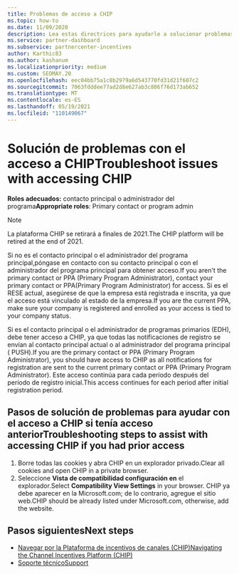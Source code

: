 ```yaml
---
title: Problemas de acceso a CHIP
ms.topic: how-to
ms.date: 11/09/2020
description: Lea estas directrices para ayudarle a solucionar problemas relacionados con el uso de la herramienta Channel Incentives Platform (CHIP).
ms.service: partner-dashboard
ms.subservice: partnercenter-incentives
author: Karthic83
ms.author: kashanum
ms.localizationpriority: medium
ms.custom: SEOMAY.20
ms.openlocfilehash: eec04bb75a1c8b2979a6d543770fd31d21f607c2
ms.sourcegitcommit: 7063fdddee77ad2d8e627ab3c806f76d173ab652
ms.translationtype: MT
ms.contentlocale: es-ES
ms.lasthandoff: 05/19/2021
ms.locfileid: "110149067"
---
```

# <a name="troubleshoot-issues-with-accessing-chip"></a><span data-ttu-id="ad4fb-103">Solución de problemas con el acceso a CHIP</span><span class="sxs-lookup"><span data-stu-id="ad4fb-103">Troubleshoot issues with accessing CHIP</span></span>

<span data-ttu-id="ad4fb-104">**Roles adecuados:** contacto principal o administrador del programa</span><span class="sxs-lookup"><span data-stu-id="ad4fb-104">**Appropriate roles**: Primary contact or program admin</span></span>

>[!NOTE]
><span data-ttu-id="ad4fb-105">La plataforma CHIP se retirará a finales de 2021.</span><span class="sxs-lookup"><span data-stu-id="ad4fb-105">The CHIP platform will be retired at the end of 2021.</span></span>

<span data-ttu-id="ad4fb-106">Si no es el contacto principal o el administrador del programa principal,póngase en contacto con su contacto principal o con el administrador del programa principal para obtener acceso.</span><span class="sxs-lookup"><span data-stu-id="ad4fb-106">If you aren't the primary contact or PPA (Primary Program Administrator), contact your primary contact or PPA(Primary Program Administrator) for access.</span></span> <span data-ttu-id="ad4fb-107">Si es el RESE actual, asegúrese de que la empresa está registrada e inscrita, ya que el acceso está vinculado al estado de la empresa.</span><span class="sxs-lookup"><span data-stu-id="ad4fb-107">If you are the current PPA, make sure your company is registered and enrolled as your access is tied to your company status.</span></span>

<span data-ttu-id="ad4fb-108">Si es el contacto principal o el administrador de programas primarios (EDH), debe tener acceso a CHIP, ya que todas las notificaciones de registro se envían al contacto principal actual o al administrador del programa principal ( PUSH).</span><span class="sxs-lookup"><span data-stu-id="ad4fb-108">If you are the primary contact or PPA (Primary Program Administrator), you should have access to CHIP as all notifications for registration are sent to the current primary contact or PPA (Primary Program Administrator).</span></span> <span data-ttu-id="ad4fb-109">Este acceso continúa para cada período después del período de registro inicial.</span><span class="sxs-lookup"><span data-stu-id="ad4fb-109">This access continues for each period after initial registration period.</span></span>

## <a name="troubleshooting-steps-to-assist-with-accessing-chip-if-you-had-prior-access"></a><span data-ttu-id="ad4fb-110">Pasos de solución de problemas para ayudar con el acceso a CHIP si tenía acceso anterior</span><span class="sxs-lookup"><span data-stu-id="ad4fb-110">Troubleshooting steps to assist with accessing CHIP if you had prior access</span></span>

1. <span data-ttu-id="ad4fb-111">Borre todas las cookies y abra CHIP en un explorador privado.</span><span class="sxs-lookup"><span data-stu-id="ad4fb-111">Clear all cookies and open CHIP in a private browser.</span></span>
1. <span data-ttu-id="ad4fb-112">Seleccione **Vista de compatibilidad configuración en** el explorador.</span><span class="sxs-lookup"><span data-stu-id="ad4fb-112">Select **Compatibility View Settings** in your browser.</span></span> <span data-ttu-id="ad4fb-113">CHIP ya debe aparecer en la Microsoft.com; de lo contrario, agregue el sitio web.</span><span class="sxs-lookup"><span data-stu-id="ad4fb-113">CHIP should be already listed under Microsoft.com, otherwise, add the website.</span></span>

## <a name="next-steps"></a><span data-ttu-id="ad4fb-114">Pasos siguientes</span><span class="sxs-lookup"><span data-stu-id="ad4fb-114">Next steps</span></span>

- [<span data-ttu-id="ad4fb-115">Navegar por la Plataforma de incentivos de canales (CHIP)</span><span class="sxs-lookup"><span data-stu-id="ad4fb-115">Navigating the Channel Incentives Platform (CHIP)</span></span>](chip-intro.md)
- [<span data-ttu-id="ad4fb-116">Soporte técnico</span><span class="sxs-lookup"><span data-stu-id="ad4fb-116">Support</span></span>](report-problems-with-partner-center.md)